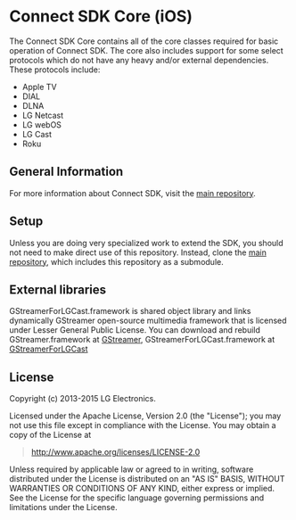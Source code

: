 # Connect SDK Core (iOS)
The Connect SDK Core contains all of the core classes required for basic operation of Connect SDK. The core also includes support for some select protocols which do not have any heavy and/or external dependencies. These protocols include:
- Apple TV
- DIAL
- DLNA
- LG Netcast
- LG webOS
- LG Cast
- Roku

## General Information
For more information about Connect SDK, visit the [main repository](https://github.com/ConnectSDK/Connect-SDK-iOS).

## Setup
Unless you are doing very specialized work to extend the SDK, you should not need to make direct use of this repository. Instead, clone the [main repository](https://github.com/ConnectSDK/Connect-SDK-iOS), which includes this repository as a submodule.

## External libraries
GStreamerForLGCast.framework is shared object library and links dynamically GStreamer open-source multimedia framework that is licensed under Lesser General Public License.
You can download and rebuild GStreamer.framework at [GStreamer](https://gstreamer.freedesktop.org/download/), GStreamerForLGCast.framework at [GStreamerForLGCast](https://github.com/ConnectSDK/Connect-SDK-iOS-Core/tree/master/Frameworks/LGCast/GStreamerForLGCast.zip)

## License
Copyright (c) 2013-2015 LG Electronics.

Licensed under the Apache License, Version 2.0 (the "License");
you may not use this file except in compliance with the License.
You may obtain a copy of the License at

> http://www.apache.org/licenses/LICENSE-2.0

Unless required by applicable law or agreed to in writing, software
distributed under the License is distributed on an "AS IS" BASIS,
WITHOUT WARRANTIES OR CONDITIONS OF ANY KIND, either express or implied.
See the License for the specific language governing permissions and
limitations under the License.
